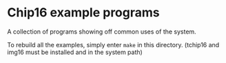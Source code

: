 # Chip16 example programs 

A collection of programs showing off common uses of the system.

To rebuild all the examples, simply enter `make` in this directory.
(tchip16 and img16 must be installed and in the system path)
